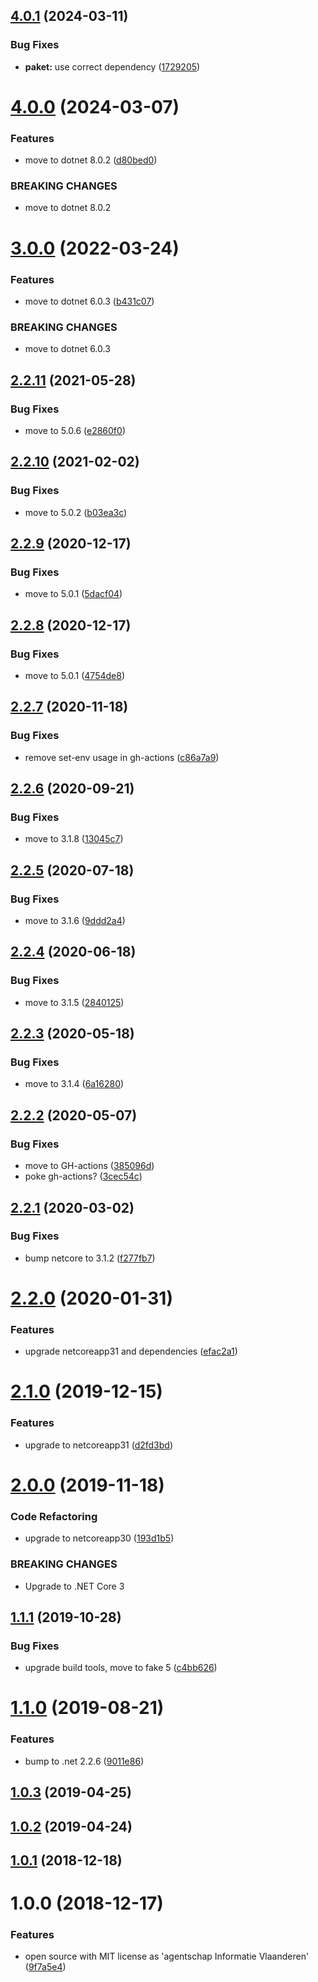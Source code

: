 ## [4.0.1](https://github.com/informatievlaanderen/http-logging-filter/compare/v4.0.0...v4.0.1) (2024-03-11)


### Bug Fixes

* **paket:** use correct dependency ([1729205](https://github.com/informatievlaanderen/http-logging-filter/commit/1729205043753626faa65873a5f999709da22755))

# [4.0.0](https://github.com/informatievlaanderen/http-logging-filter/compare/v3.0.0...v4.0.0) (2024-03-07)


### Features

* move to dotnet 8.0.2 ([d80bed0](https://github.com/informatievlaanderen/http-logging-filter/commit/d80bed049d5d944abc6bc9dfdce5ae6edffc253b))


### BREAKING CHANGES

* move to dotnet 8.0.2

# [3.0.0](https://github.com/informatievlaanderen/http-logging-filter/compare/v2.2.11...v3.0.0) (2022-03-24)


### Features

* move to dotnet 6.0.3 ([b431c07](https://github.com/informatievlaanderen/http-logging-filter/commit/b431c07c524c0cc7c34eaeec93bd123422f36c3f))


### BREAKING CHANGES

* move to dotnet 6.0.3

## [2.2.11](https://github.com/informatievlaanderen/http-logging-filter/compare/v2.2.10...v2.2.11) (2021-05-28)


### Bug Fixes

* move to 5.0.6 ([e2860f0](https://github.com/informatievlaanderen/http-logging-filter/commit/e2860f0b7fb8c4a88eeed7b15f8b36349218d68e))

## [2.2.10](https://github.com/informatievlaanderen/http-logging-filter/compare/v2.2.9...v2.2.10) (2021-02-02)


### Bug Fixes

* move to 5.0.2 ([b03ea3c](https://github.com/informatievlaanderen/http-logging-filter/commit/b03ea3c5ca5e65253c59cd1c7291f4038de8c7f3))

## [2.2.9](https://github.com/informatievlaanderen/http-logging-filter/compare/v2.2.8...v2.2.9) (2020-12-17)


### Bug Fixes

* move to 5.0.1 ([5dacf04](https://github.com/informatievlaanderen/http-logging-filter/commit/5dacf047c9ee92b07960ea88b1078c53ab33f51b))

## [2.2.8](https://github.com/informatievlaanderen/http-logging-filter/compare/v2.2.7...v2.2.8) (2020-12-17)


### Bug Fixes

* move to 5.0.1 ([4754de8](https://github.com/informatievlaanderen/http-logging-filter/commit/4754de875625de125a5fda9adb4fba0f507226be))

## [2.2.7](https://github.com/informatievlaanderen/http-logging-filter/compare/v2.2.6...v2.2.7) (2020-11-18)


### Bug Fixes

* remove set-env usage in gh-actions ([c86a7a9](https://github.com/informatievlaanderen/http-logging-filter/commit/c86a7a92548e9f0bb90dcfc8e38cf4c6a464e748))

## [2.2.6](https://github.com/informatievlaanderen/http-logging-filter/compare/v2.2.5...v2.2.6) (2020-09-21)


### Bug Fixes

* move to 3.1.8 ([13045c7](https://github.com/informatievlaanderen/http-logging-filter/commit/13045c7160e263b3f1eb288e2ecf88d1ef90f7b8))

## [2.2.5](https://github.com/informatievlaanderen/http-logging-filter/compare/v2.2.4...v2.2.5) (2020-07-18)


### Bug Fixes

* move to 3.1.6 ([9ddd2a4](https://github.com/informatievlaanderen/http-logging-filter/commit/9ddd2a4a67480a55113675849c88ea19704d1845))

## [2.2.4](https://github.com/informatievlaanderen/http-logging-filter/compare/v2.2.3...v2.2.4) (2020-06-18)


### Bug Fixes

* move to 3.1.5 ([2840125](https://github.com/informatievlaanderen/http-logging-filter/commit/2840125d4d1b19e2427084403f346b38e9ded0ad))

## [2.2.3](https://github.com/informatievlaanderen/http-logging-filter/compare/v2.2.2...v2.2.3) (2020-05-18)


### Bug Fixes

* move to 3.1.4 ([6a16280](https://github.com/informatievlaanderen/http-logging-filter/commit/6a162800c97f7c71827a4fba63d803c7571f736a))

## [2.2.2](https://github.com/informatievlaanderen/http-logging-filter/compare/v2.2.1...v2.2.2) (2020-05-07)


### Bug Fixes

* move to GH-actions ([385096d](https://github.com/informatievlaanderen/http-logging-filter/commit/385096d372e3dea50683acb8e07d90d201dec46b))
* poke gh-actions? ([3cec54c](https://github.com/informatievlaanderen/http-logging-filter/commit/3cec54cd9b1cdff82b3b10a6e2ab07a19ea5f91f))

## [2.2.1](https://github.com/informatievlaanderen/http-logging-filter/compare/v2.2.0...v2.2.1) (2020-03-02)


### Bug Fixes

* bump netcore to 3.1.2 ([f277fb7](https://github.com/informatievlaanderen/http-logging-filter/commit/f277fb702a7aa15b672b86cd858439d480ff5147))

# [2.2.0](https://github.com/informatievlaanderen/http-logging-filter/compare/v2.1.0...v2.2.0) (2020-01-31)


### Features

* upgrade netcoreapp31 and dependencies ([efac2a1](https://github.com/informatievlaanderen/http-logging-filter/commit/efac2a196c99bfd1e0c70d1d6f054884b6fce49b))

# [2.1.0](https://github.com/informatievlaanderen/http-logging-filter/compare/v2.0.0...v2.1.0) (2019-12-15)


### Features

* upgrade to netcoreapp31 ([d2fd3bd](https://github.com/informatievlaanderen/http-logging-filter/commit/d2fd3bd857d690cdd268cba38e4679febe72f069))

# [2.0.0](https://github.com/informatievlaanderen/http-logging-filter/compare/v1.1.1...v2.0.0) (2019-11-18)


### Code Refactoring

* upgrade to netcoreapp30 ([193d1b5](https://github.com/informatievlaanderen/http-logging-filter/commit/193d1b5))


### BREAKING CHANGES

* Upgrade to .NET Core 3

## [1.1.1](https://github.com/informatievlaanderen/http-logging-filter/compare/v1.1.0...v1.1.1) (2019-10-28)


### Bug Fixes

* upgrade build tools, move to fake 5 ([c4bb626](https://github.com/informatievlaanderen/http-logging-filter/commit/c4bb626))

# [1.1.0](https://github.com/informatievlaanderen/http-logging-filter/compare/v1.0.3...v1.1.0) (2019-08-21)


### Features

* bump to .net 2.2.6 ([9011e86](https://github.com/informatievlaanderen/http-logging-filter/commit/9011e86))

## [1.0.3](https://github.com/informatievlaanderen/http-logging-filter/compare/v1.0.2...v1.0.3) (2019-04-25)

## [1.0.2](https://github.com/informatievlaanderen/http-logging-filter/compare/v1.0.1...v1.0.2) (2019-04-24)

## [1.0.1](https://github.com/informatievlaanderen/http-logging-filter/compare/v1.0.0...v1.0.1) (2018-12-18)

# 1.0.0 (2018-12-17)


### Features

* open source with MIT license as 'agentschap Informatie Vlaanderen' ([9f7a5e4](https://github.com/informatievlaanderen/http-logging-filter/commit/9f7a5e4))
